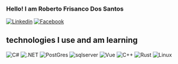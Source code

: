 ### Hello! I am Roberto Frisanco Dos Santos
[![Linkedin](https://img.shields.io/badge/LinkedIn-0077B5?style=for-the-badge&logo=linkedin&logoColor=white)](https://www.linkedin.com/in/roberto-frisanco-0b8216216/) 
[![Facebook](https://img.shields.io/badge/Facebook-1877F2?style=for-the-badge&logo=facebook&logoColor=white)](https://www.facebook.com/robertofs.frisanco)

## technologies I use and am learning
<div style="display: inline_block">
  <img align="center" alt="C#" src="https://img.shields.io/badge/C%23-239120?style=for-the-badge&logo=c-sharp&logoColor=white" />
  <img align="center" alt=".NET"   src="https://img.shields.io/badge/.NET-5C2D91?style=for-the-badge&logo=.net&logoColor=white" />
  <img align="center" alt="PostGres" src="https://img.shields.io/badge/PostgreSQL-316192?style=for-the-badge&logo=postgresql&logoColor=white"/>
  <img align="center" alt="sqlserver" src="https://img.shields.io/badge/Microsoft_SQL_Server-CC2927?style=for-the-badge&logo=microsoft-sql-server&logoColor=white" /> 
  <img align="center" alt="Vue" src="https://img.shields.io/badge/vuejs-%2335495e.svg?style=for-the-badge&logo=vuedotjs&logoColor=%234FC08D" />
  <img align="center" alt="C++" src="https://img.shields.io/badge/c++-%2300599C.svg?style=for-the-badge&logo=c%2B%2B&logoColor=white" />
  <img align="center" alt="Rust" src="https://img.shields.io/badge/rust-%23000000.svg?style=for-the-badge&logo=rust&logoColor=white" />
  <img align="center" alt="Linux" src="https://img.shields.io/badge/Linux-FCC624?style=for-the-badge&logo=linux&logoColor=black)" />
